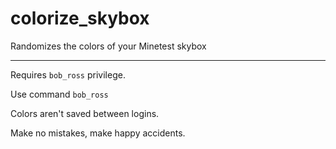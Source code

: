 # colorize_skybox

Randomizes the colors of your Minetest skybox

___

Requires `bob_ross` privilege.

Use command `bob_ross`

Colors aren't saved between logins.

Make no mistakes, make happy accidents.
